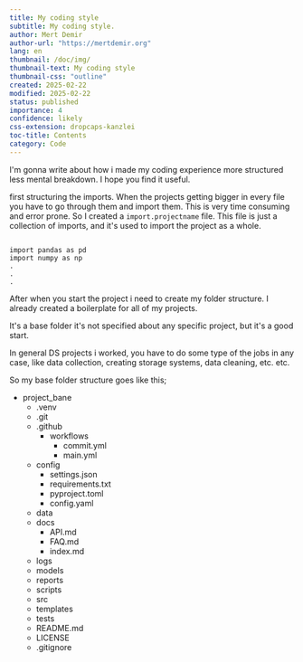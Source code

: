 ```yaml
---
title: My coding style
subtitle: My coding style.
author: Mert Demir
author-url: "https://mertdemir.org"
lang: en
thumbnail: /doc/img/
thumbnail-text: My coding style
thumbnail-css: "outline"
created: 2025-02-22
modified: 2025-02-22
status: published
importance: 4
confidence: likely
css-extension: dropcaps-kanzlei
toc-title: Contents
category: Code
---
```


I'm gonna write about how i made my coding experience more structured less mental breakdown. I hope you find it useful.


first structuring the imports. When the projects getting bigger in every file you have to go through them and import them. This is very time consuming and error prone. So I created a `import.projectname` file. This file is just a collection of imports, and it's used to import the project as a whole.

```

import pandas as pd
import numpy as np
.
.
.

```

After when you start the project i need to create my folder structure. I already created a boilerplate for all of my projects.

It's a base folder it's not specified about any specific project, but it's a good start. 

In general DS projects i worked, you have to do some type of the jobs in any case, like data collection, creating storage systems, data cleaning, etc. etc.

So my base folder structure goes like this;

* project_bane
    * .venv
    * .git
    * .github
        * workflows
            * commit.yml
            * main.yml
    * config
        * settings.json
        * requirements.txt
        * pyproject.toml
        * config.yaml
    * data
    * docs
        * API.md
        * FAQ.md
        * index.md
    * logs
    * models
    * reports
    * scripts
    * src
    * templates
    * tests
    * README.md
    * LICENSE
    * .gitignore